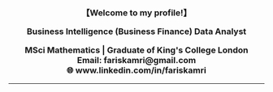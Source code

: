 <h3 align="center">【Welcome to my profile!】<br I'm Faris Kamr </h3>
<p align="center"> Business Intelligence (Business Finance) Data Analyst <br>
<p align="center"> MSci Mathematics | Graduate of King's College London</b><br>Email: <b>fariskamri@gmail.com</b><br>  🌐 www.linkedin.com/in/fariskamri<br>

<hr>


